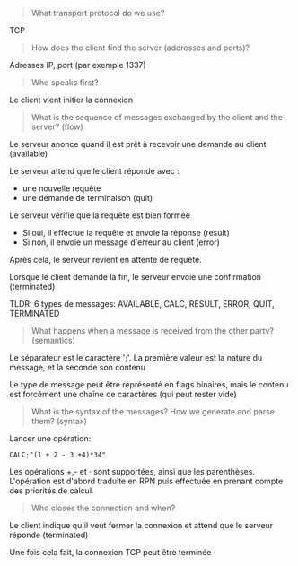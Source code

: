 



> What transport protocol do we use?

TCP

> How does the client find the server (addresses and ports)?

Adresses IP, port (par exemple 1337)

> Who speaks first?

Le client vient initier la connexion

> What is the sequence of messages exchanged by the client and the server? (flow)

Le serveur anonce quand il est prêt à recevoir une demande au client (available) 

Le serveur attend que le client réponde avec :

- une nouvelle requête
- une demande de terminaison (quit)


Le serveur vérifie que la requête est bien formée

- Si oui, il effectue la requête et envoie la réponse (result)
- Si non, il envoie un message d'erreur au client (error)

Après cela, le serveur revient en attente de requête.

Lorsque le client demande la fin, le serveur envoie une confirmation (terminated)


TLDR: 6 types de messages: AVAILABLE, CALC, RESULT, ERROR, QUIT, TERMINATED

> What happens when a message is received from the other party? (semantics)

Le séparateur est le caractère ';'. La première valeur est la nature du message, et la seconde son contenu 

Le type de message peut être représenté en flags binaires, mais le contenu est forcément une chaîne de caractères (qui peut rester vide)

> What is the syntax of the messages? How we generate and parse them? (syntax)

Lancer une opération:

`CALC;"(1 + 2 - 3 +4)*34"`

Les opérations +,- et · sont supportées, ainsi que les parenthèses. L'opération est d'abord traduite en RPN puis effectuée en prenant compte des priorités de calcul.

> Who closes the connection and when?

Le client indique qu'il veut fermer la connexion et attend que le serveur réponde (terminated)

Une fois cela fait, la connexion TCP peut être terminée
